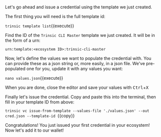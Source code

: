 Let's go ahead and issue a credential using the template we just created.

The first thing you will need is the full template id:

`trinsic template list`{{execute}}

Find the ID of the `Trinsic CLI Master` template we just created. It will be in the form of a urn:

`urn:template:<ecosystem ID>:trinsic-cli-master`

Now, let's define the values we want to populate the credential with. You can provide these as a json string or, more easily, in a json file. We've pre-populated one for you, update it with any values you want:

`nano values.json`{{execute}}

When you are done, close the editor and save your values with <kbd>Ctrl</kbd>+<kbd>X</kbd>


Finally let's issue the credential. Copy and paste this into the terminal, then fill in your template ID from above:

`trinsic vc issue-from-template --values-file './values.json' --out cred.json --template-id `{{copy}}

Congratulations! You just issued your first credential in your ecosystem! Now let's add it to our wallet!